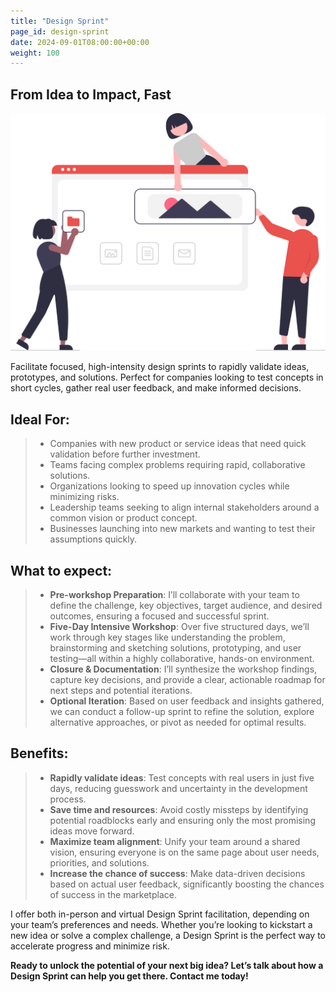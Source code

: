 ```yaml
---
title: "Design Sprint"
page_id: design-sprint
date: 2024-09-01T08:00:00+00:00
weight: 100
---
```


## From Idea to Impact, Fast

![Design Sprint](/images/illustrations/design-sprint.svg)

<!--more-->

Facilitate focused, high-intensity design sprints to rapidly validate ideas, prototypes, and solutions. Perfect for companies looking to test concepts in short cycles, gather real user feedback, and make informed decisions.

## Ideal For:
> - Companies with new product or service ideas that need quick validation before further investment.
> - Teams facing complex problems requiring rapid, collaborative solutions.
> - Organizations looking to speed up innovation cycles while minimizing risks.
> - Leadership teams seeking to align internal stakeholders around a common vision or product concept.
> - Businesses launching into new markets and wanting to test their assumptions quickly.

## What to expect:

> - **Pre-workshop Preparation**: I’ll collaborate with your team to define the challenge, key objectives, target audience, and desired outcomes, ensuring a focused and successful sprint.
> - **Five-Day Intensive Workshop**: Over five structured days, we’ll work through key stages like understanding the problem, brainstorming and sketching solutions, prototyping, and user testing—all within a highly collaborative, hands-on environment.
> - **Closure & Documentation**: I’ll synthesize the workshop findings, capture key decisions, and provide a clear, actionable roadmap for next steps and potential iterations.
> - **Optional Iteration**: Based on user feedback and insights gathered, we can conduct a follow-up sprint to refine the solution, explore alternative approaches, or pivot as needed for optimal results.

## Benefits:

> - **Rapidly validate ideas**: Test concepts with real users in just five days, reducing guesswork and uncertainty in the development process.
> - **Save time and resources**: Avoid costly missteps by identifying potential roadblocks early and ensuring only the most promising ideas move forward.
> - **Maximize team alignment**: Unify your team around a shared vision, ensuring everyone is on the same page about user needs, priorities, and solutions.
> - **Increase the chance of success**: Make data-driven decisions based on actual user feedback, significantly boosting the chances of success in the marketplace.

I offer both in-person and virtual Design Sprint facilitation, depending on your team’s preferences and needs. Whether you’re looking to kickstart a new idea or solve a complex challenge, a Design Sprint is the perfect way to accelerate progress and minimize risk.

**Ready to unlock the potential of your next big idea? Let’s talk about how a Design Sprint can help you get there. Contact me today!**